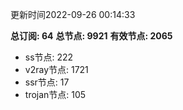 更新时间2022-09-26 00:14:33

**总订阅: 64**
**总节点: 9921**
**有效节点: 2065**
- ss节点: 222
- v2ray节点: 1721
- ssr节点: 17
- trojan节点: 105
